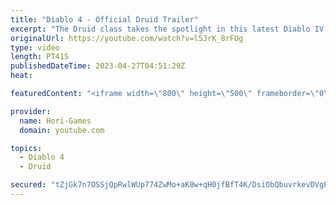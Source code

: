 ```yaml
---
title: "Diablo 4 - Official Druid Trailer"
excerpt: "The Druid class takes the spotlight in this latest Diablo IV trailer. Check it out to see the class in action. Diablo IV will be available ..."
originalUrl: https://youtube.com/watch?v=l5JrK_8rFUg
type: video
length: PT41S
publishedDateTime: 2023-04-27T04:51:29Z
heat: 

featuredContent: "<iframe width=\"800\" height=\"500\" frameborder=\"0\" src=\"https://www.youtube.com/embed/l5JrK_8rFUg\" allow=\"accelerometer; autoplay; encrypted-media; gyroscope; picture-in-picture\" allowfullscreen></iframe>"

provider:
  name: Hori-Games
  domain: youtube.com

topics:
  - Diablo 4
  - Druid

secured: "tZjGk7n7OSSjQpRwlWUp774ZwMo+aK0w+qH0jfBfT4K/DsiObQbuvrkevDVgPYc7q/hwdcE6Muk5P1R5e3f54jsE5z4z9/Ah5QaK9Uq59Rz8aZsKCZmKvpW3sFYTErzVGx4ojS9mLnyz6fsqh0xlU7ANsc7v3AOqZhvH9KqFPWw2WNYbekSwCHJBpTwTTPA1CnesPAkiO+RvffqzMdAADW8/b+NgySV46Q5kSaY0RuQvBB6WAlYFhJlvzUz4bkLPdz6ZORNytNwC/AWa+AM/u6KDnM8RSNtZB9XtjR7WoryhwCuv2v2kdYVBn0TUCILFBLxBTjg6iiJiK+K5QafQuZogk91bf73/J8F+pKKwir6rB01xquT1jPiilfXGAaQkaGAaJ1LXyiH712hW8li23w==;4aw21SfhjeENQMXpDcIPUg=="
---
```


